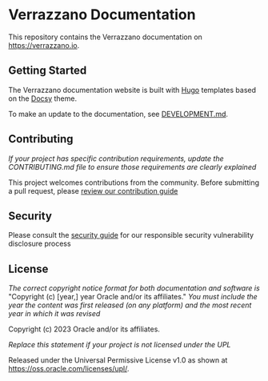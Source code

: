 # Verrazzano Documentation

This repository contains the Verrazzano documentation on https://verrazzano.io.

## Getting Started
The Verrazzano documentation website is built with [Hugo](https://gohugo.io/) templates
based on the [Docsy](https://www.docsy.dev/) theme.

To make an update to the documentation, see [DEVELOPMENT.md](DEVELOPMENT.md).

## Contributing

*If your project has specific contribution requirements, update the CONTRIBUTING.md file to ensure those requirements are clearly explained*

This project welcomes contributions from the community. Before submitting a pull request, please [review our contribution guide](./CONTRIBUTING.md)

## Security

Please consult the [security guide](./SECURITY.md) for our responsible security vulnerability disclosure process

## License

*The correct copyright notice format for both documentation and software is*
    "Copyright (c) [year,] year Oracle and/or its affiliates."
*You must include the year the content was first released (on any platform) and the most recent year in which it was revised*

Copyright (c) 2023 Oracle and/or its affiliates.

*Replace this statement if your project is not licensed under the UPL*

Released under the Universal Permissive License v1.0 as shown at
<https://oss.oracle.com/licenses/upl/>.
